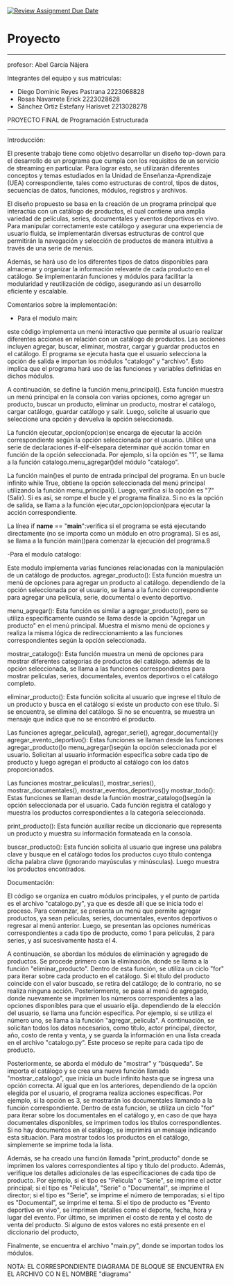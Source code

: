 [![Review Assignment Due Date](https://classroom.github.com/assets/deadline-readme-button-24ddc0f5d75046c5622901739e7c5dd533143b0c8e959d652212380cedb1ea36.svg)](https://classroom.github.com/a/LCXMIOgt)
# Proyecto
***************************
 profesor: Abel García Nájera 

Integrantes del equipo y sus matriculas: 
   - Diego Dominic Reyes Pastrana 2223068828
   - Rosas Navarrete Erick 2223028628
   - Sánchez Ortiz Estefany Harisvet 2213028278 

PROYECTO FINAL de Programación Estructurada 

***************************

Introducción:

El presente trabajo tiene como objetivo desarrollar un diseño top-down para el desarrollo de un programa que cumpla con los requisitos de un servicio de streaming en particular. Para lograr esto, se utilizarán diferentes conceptos y temas estudiados en la Unidad de Enseñanza-Aprendizaje (UEA) correspondiente, tales como estructuras de control, tipos de datos, secuencias de datos, funciones, módulos, registros y archivos.

El diseño propuesto se basa en la creación de un programa principal que interactúa con un catálogo de productos, el cual contiene una amplia variedad de películas, series, documentales y eventos deportivos en vivo. Para manipular correctamente este catálogo y asegurar una experiencia de usuario fluida, se implementarán diversas estructuras de control que permitirán la navegación y selección de productos de manera intuitiva a través de una serie de menús.

Además, se hará uso de los diferentes tipos de datos disponibles para almacenar y organizar la información relevante de cada producto en el catálogo. Se implementarán funciones y módulos para facilitar la modularidad y reutilización de código, asegurando así un desarrollo eficiente y escalable.


Comentarios sobre la implementación: 

   - Para el modulo main:

este código implementa un menú interactivo que permite al usuario realizar diferentes acciones en relación con un catálogo de productos. Las acciones incluyen agregar, buscar, eliminar, mostrar, cargar y guardar productos en el catálogo. El programa se ejecuta hasta que el usuario selecciona la opción de salida
e importan los módulos "catalogo" y "archivo". Esto implica que el programa hará uso de las funciones y variables definidas en dichos módulos.

A continuación, se define la función menu_principal(). Esta función muestra un menú principal en la consola con varias opciones, como agregar un producto, buscar un producto, eliminar un producto, mostrar el catálogo, cargar catálogo, guardar catálogo y salir. Luego, solicite al usuario que seleccione una opción y devuelva la opción seleccionada.

La función ejecutar_opcion(opcion)se encarga de ejecutar la acción correspondiente según la opción seleccionada por el usuario. Utilice una serie de declaraciones if-elif-elsepara determinar qué acción tomar en función de la opción seleccionada. Por ejemplo, si la opción es "1", se llama a la función catalogo.menu_agregar()del módulo "catalogo".

La función main()es el punto de entrada principal del programa. En un bucle infinito while True, obtiene la opción seleccionada del menú principal utilizando la función menu_principal(). Luego, verifica si la opción es "7" (Salir). Si es así, se rompe el bucle y el programa finaliza. Si no es la opción de salida, se llama a la función ejecutar_opcion(opcion)para ejecutar la acción correspondiente.

La línea if __name__ == "__main__":verifica si el programa se está ejecutando directamente (no se importa como un módulo en otro programa). Si es así, se llama a la función main()para comenzar la ejecución del programa.8


  -Para el modulo catalogo: 

Este modulo implementa varias funciones relacionadas con la manipulación de un catálogo de productos. 
agregar_producto(): Esta función muestra un menú de opciones para agregar un producto al catálogo. dependiendo de la opción seleccionada por el usuario, se llama a la función correspondiente para agregar una película, serie, documental o evento deportivo.

menu_agregar(): Esta función es similar a agregar_producto(), pero se utiliza específicamente cuando se llama desde la opción "Agregar un producto" en el menú principal. Muestra el mismo menú de opciones y realiza la misma lógica de redireccionamiento a las funciones correspondientes según la opción seleccionada.

mostrar_catalogo(): Esta función muestra un menú de opciones para mostrar diferentes categorías de productos del catálogo. además de la opción seleccionada, se llama a las funciones correspondientes para mostrar películas, series, documentales, eventos deportivos o el catálogo completo.

eliminar_producto(): Esta función solicita al usuario que ingrese el título de un producto y busca en el catálogo si existe un producto con ese título. Si se encuentra, se elimina del catálogo. Si no se encuentra, se muestra un mensaje que indica que no se encontró el producto.

Las funciones agregar_pelicula(), agregar_serie(), agregar_documental()y agregar_evento_deportivo(): Estas funciones se llaman desde las funciones agregar_producto()o menu_agregar()según la opción seleccionada por el usuario. Solicitan al usuario información específica sobre cada tipo de producto y luego agregan el producto al catálogo con los datos proporcionados.

Las funciones mostrar_peliculas(), mostrar_series(), mostrar_documentales(), mostrar_eventos_deportivos()y mostrar_todo(): Estas funciones se llaman desde la función mostrar_catalogo()según la opción seleccionada por el usuario. Cada función registra el catálogo y muestra los productos correspondientes a la categoría seleccionada.

print_producto(): Esta función auxiliar recibe un diccionario que representa un producto y muestra su información formateada en la consola.

buscar_producto(): Esta función solicita al usuario que ingrese una palabra clave y busque en el catálogo todos los productos cuyo título contenga dicha palabra clave (ignorando mayúsculas y minúsculas). Luego muestra los productos encontrados.

  




Documentación: 

El código se organiza en cuatro módulos principales, y el punto de partida es el archivo "catalogo.py", ya que es desde allí que se inicia todo el proceso. Para comenzar, se presenta un menú que permite agregar productos, ya sean películas, series, documentales, eventos deportivos o regresar al menú anterior. Luego, se presentan las opciones numéricas correspondientes a cada tipo de producto, como 1 para películas, 2 para series, y así sucesivamente hasta el 4.

A continuación, se abordan los módulos de eliminación y agregado de productos. Se procede primero con la eliminación, donde se llama a la función "eliminar_producto". Dentro de esta función, se utiliza un ciclo "for" para iterar sobre cada producto en el catálogo. Si el título del producto coincide con el valor buscado, se retira del catálogo; de lo contrario, no se realiza ninguna acción. Posteriormente, se pasa al menú de agregado, donde nuevamente se imprimen los números correspondientes a las opciones disponibles para que el usuario elija. dependiendo de la elección del usuario, se llama una función específica. Por ejemplo, si se utiliza el número uno, se llama a la función "agregar_pelicula". A continuación, se solicitan todos los datos necesarios, como título, actor principal, director, año, costo de renta y venta, y se guarda la información en una lista creada en el archivo "catalogo.py". Este proceso se repite para cada tipo de producto.

Posteriormente, se aborda el módulo de "mostrar" y "búsqueda". Se importa el catálogo y se crea una nueva función llamada "mostrar_catalogo", que inicia un bucle infinito hasta que se ingresa una opción correcta. Al igual que en los anteriores, dependiendo de la opción elegida por el usuario, el programa realiza acciones específicas. Por ejemplo, si la opción es 3, se mostrarán los documentales llamando a la función correspondiente. Dentro de esta función, se utiliza un ciclo "for" para iterar sobre los documentales en el catálogo y, en caso de que haya documentales disponibles, se imprimen todos los títulos correspondientes. Si no hay documentos en el catálogo, se imprimirá un mensaje indicando esta situación. Para mostrar todos los productos en el catálogo, simplemente se imprime toda la lista.

Además, se ha creado una función llamada "print_producto" donde se imprimen los valores correspondientes al tipo y título del producto. Además, verifique los detalles adicionales de las especificaciones de cada tipo de producto. Por ejemplo, si el tipo es "Película" o "Serie", se imprime el actor principal; si el tipo es "Película", "Serie" o "Documental", se imprime el director; si el tipo es "Serie", se imprime el número de temporadas; si el tipo es "Documental", se imprime el tema. Si el tipo de producto es "Evento deportivo en vivo", se imprimen detalles como el deporte, fecha, hora y lugar del evento. Por último, se imprimen el costo de renta y el costo de venta del producto. Si alguno de estos valores no está presente en el diccionario del producto,

Finalmente, se encuentra el archivo "main.py", donde se importan todos los módulos.


NOTA: EL CORRESPONDIENTE DIAGRAMA DE BLOQUE SE ENCUENTRA EN EL ARCHIVO CO N EL NOMBRE "diagrama"
